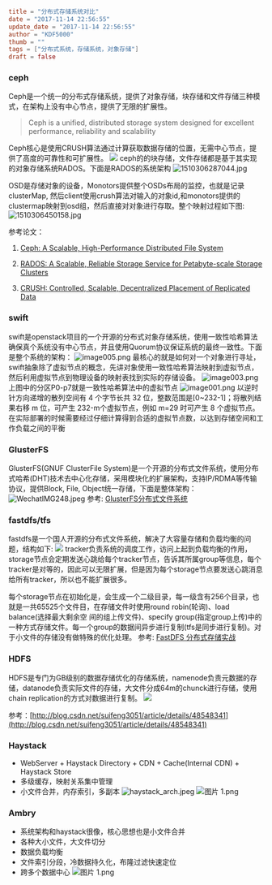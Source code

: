 ```toml
title = "分布式存储系统对比"
date = "2017-11-14 22:56:55"
update_date = "2017-11-14 22:56:55"
author = "KDF5000"
thumb = ""
tags = ["分布式系统，存储系统，对象存储"]
draft = false
```
### ceph
Ceph是一个统一的分布式存储系统，提供了对象存储，块存储和文件存储三种模式，在架构上没有中心节点，提供了无限的扩展性。

> Ceph is a unified, distributed storage system designed for excellent performance, reliability and scalability

Ceph核心是使用CRUSH算法通过计算获取数据存储的位置，无需中心节点，提供了高度的可靠性和可扩展性。
![](http://docs.ceph.com/docs/master/_images/stack.png)
ceph的的块存储，文件存储都是基于其实现的对象存储系统RADOS。下面是RADOS的系统架构
![1510306287044.jpg](@media/archive/blog/images/876E9FA342C9C0341021EDC0E7611B22.jpg?imageView2/0/w/600)

<!--more-->

OSD是存储对象的设备，Monotors提供整个OSDs布局的监控，也就是记录clusterMap, 然后client使用crush算法对输入的对象id,和monotors提供的clustermap映射到osd组，然后直接对对象进行存取。整个映射过程如下图:
![1510306450158.jpg](@media/archive/blog/images/DEA1B39C1679E4428E577CD8555A0AD4.jpg?imageView2/0/w/600)

参考论文：

1. [Ceph: A Scalable, High-Performance Distributed File System](https://www.ssrc.ucsc.edu/Papers/weil-osdi06.pdf)

2. [RADOS: A Scalable, Reliable Storage Service for Petabyte-scale Storage Clusters](https://ceph.com/wp-content/uploads/2016/08/weil-rados-pdsw07.pdf)

3.  [CRUSH: Controlled, Scalable, Decentralized Placement of Replicated Data](https://ceph.com/wp-content/uploads/2016/08/weil-crush-sc06.pdf)

### swift
swift是openstack项目的一个开源的分布式对象存储系统，使用一致性哈希算法确保真个系统没有中心节点，并且使用Quorum协议保证系统的最终一致性。下面是整个系统的架构：
![image005.png](@media/archive/blog/images/AC2D020F9C2A8DF9C6866217D265E57D.png?imageView2/0/w/600)
最核心的就是如何对一个对象进行寻址，swift抽象除了虚拟节点的概念，先讲对象使用一致性哈希算法映射到虚拟节点，然后利用虚拟节点到物理设备的映射表找到实际的存储设备。
![image003.png](@media/archive/blog/images/B222FF85DEDC4427DE45D2390B9BA1A8.png?imageView2/0/w/600)
上图中的分区P0-p7就是一致性哈希算法中的虚拟节点
![image001.png](@media/archive/blog/images/C5C82FF2AC2BD1C6E5087E44066B7E75.png?imageView2/0/w/600)
以逆时针方向递增的散列空间有 4 个字节长共 32 位，整数范围是[0~232-1]；将散列结果右移 m 位，可产生 232-m个虚拟节点，例如 m=29 时可产生 8 个虚拟节点。在实际部署的时候需要经过仔细计算得到合适的虚拟节点数，以达到存储空间和工作负载之间的平衡
### GlusterFS
GlusterFS(GNUF ClusterFile System)是一个开源的分布式文件系统，使用分布式哈希(DHT)技术去中心化存储，采用模块化的扩展架构，支持IP/RDMA等传输协议，提供Block, File, Object统一存储，下面是整体架构：
![WechatIMG248.jpeg](@media/archive/blog/images/D8673B563AC1F588B76B2AAD28F3999E.jpg?imageView2/0/w/600)
参考: [GlusterFS分布式文件系统](http://www.chinacloud.cn/upload/2015-01/15011009251270.pdf)
### fastdfs/tfs
fastdfs是一个国人开源的分布式文件系统，解决了大容量存储和负载均衡的问题，结构如下:
![](http://static.oschina.net/uploads/img/201204/20230218_pNXn.jpg)
tracker负责系统的调度工作，访问上起到负载均衡的作用，storage节点会定期发送心跳给每个tracker节点，告诉其所属group等信息，每个tracker是对等的，因此可以无限扩展，但是因为每个storage节点要发送心跳消息给所有tracker，所以也不能扩展很多。

每个storage节点在初始化是，会生成一个二级目录，每一级含有256个目录，也就是一共65525个文件目，在存储文件时使用round robin(轮询)、load balance(选择最大剩余空 间的组上传文件)、specify group(指定group上传)中的一种方式存储文件。每一个group的数据间异步进行复制(tfs是同步进行复制)。对于小文件的存储没有做特殊的优化处理。
参考: [FastDFS 分布式存储实战](@media/archive/blog/images/FastDFS.pdf)
### HDFS
HDFS是专门为GB级别的数据存储优化的存储系统，namenode负责元数据的存储，datanode负责实际文件的存储，大文件分成64m的chunck进行存储，使用chain replication的方式对数据进行复制。
![](@media/archive/hdfs_arch.png)

参考：[http://blog.csdn.net/suifeng3051/article/details/48548341](http://blog.csdn.net/suifeng3051/article/details/48548341)
### Haystack
- WebServer + Haystack Directory + CDN + Cache(Internal CDN) + Haystack Store
- 多级缓存，映射关系集中管理
- 小文件合并，内存索引，多副本
![haystack_arch.jpeg](@media/archive/blog/images/22537BD9E2E878215589256DE92F4DF7.jpg?imageView2/0/w/600)
![图片 1.png](@media/archive/blog/images/8BCBA869054800DD24B9D624136E0051.png?imageView2/0/w/600)
### Ambry
- 系统架构和haystack很像，核心思想也是小文件合并
- 各种大小文件，大文件切分
- 数据负载均衡
- 文件索引分段，冷数据持久化，布隆过滤快速定位
- 跨多个数据中心
![图片 1.png](@media/archive/blog/images/64943ED7F96443B5505E254ABC345E7B.png?imageView2/0/w/600)
